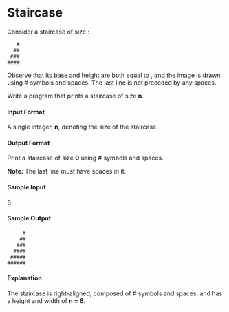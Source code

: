 Staircase
=========
Consider a staircase of size :
```
   #
  ##
 ###
####
```
Observe that its base and height are both equal to , and the image is drawn using # symbols and spaces. The last line is not preceded by any spaces.

Write a program that prints a staircase of size **n**.

#### Input Format

A single integer, **n**, denoting the size of the staircase.

#### Output Format

Print a staircase of size **0** using # symbols and spaces.

**Note:** The last line must have  spaces in it.

#### Sample Input

6 
#### Sample Output
```
     #
    ##
   ###
  ####
 #####
######
```
#### Explanation

The staircase is right-aligned, composed of # symbols and spaces, and has a height and width of **n = 6**.
